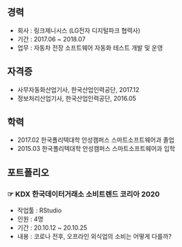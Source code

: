 ## 경력
* 회사 : 링크제니시스 (LG전자 디지털파크 협력사)
* 기간 : 2017.06 ~ 2018.07
* 업무 : 자동차 전장 소프트웨어 자동화 테스트 개발 및 운영

## 자격증
* 사무자동화산업기사, 한국산업인력공단, 2017.12
* 정보처리산업기사, 한국산업인력공단, 2016.05

## 학력
* 2017.02 한국폴리텍대학 안성캠퍼스 스마트소프트웨어과 졸업
* 2015.03 한국폴리텍대학 안성캠퍼스 스마트소프트웨어과 입학

## 포트폴리오
### ☞ KDX 한국데이터거래소 소비트렌드 코리아 2020
* 작업툴 : RStudio
* 인원 : 4명
* 기간 : 20.10.12 ~ 20.10.25
* 내용 : 코로나 전후, 오프라인 외식업의 소비는 어떻게 다를까?
